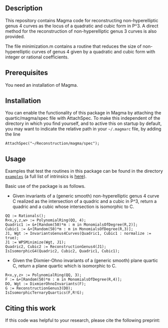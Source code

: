 Description
--
This repository contains Magma code for reconstructing non-hyperelliptic genus 4 curves as the locus of a quadratic and cubic form in P^3.
A direct method for the reconstruction of non-hyperelliptic genus 3 curves is also provided.

The file minimization.m contains a routine that reduces the size of non-hyperelliptic curves of genus 4 given by a quadratic and cubic form with integer or rational coefficients. 

Prerequisites
--
You need an installation of Magma.

Installation
--
You can enable the functionality of this package in Magma by attaching the quartic/magma/spec file with AttachSpec. To make this independent of the directory in which you find yourself, and to active this on startup by default, you may want to indicate the relative path in your `~/.magmarc` file, by adding the line
```
AttachSpec("~/Reconstruction/magma/spec");
```

Usage
--
Examples that test the routines in this package can be found in the directory
[`examples`](examples) (a full list of intrinsics is [here](intrinsics.md)).

Basic use of the package is as follows.

* Given invariants of a (generic smooth) non-hyperelliptic genus 4 curve C realized as the intersection of a quadric and a cubic in P^3, return a quadric and a cubic whose intersection is isomorphic to C.

```
QQ := Rationals();
R<x,y,z,w> := PolynomialRing(QQ, 4);
Quadric1 := &+[Random(50)*m : m in MonomialsOfDegree(R,2)];
Cubic1 := &+[Random(50)*m : m in MonomialsOfDegree(R,3)];
J1, Wgt := InvariantsGenus4Curves(Quadric1, Cubic1 : normalize := true);
J1 := WPSMinimize(Wgt, J1);
Quadric2, Cubic2 := ReconstructionGenus4(J1);
IsIsomorphicG4(Quadric2, Cubic2, Quadric1, Cubic1);
```

* Given the Dixmier-Ohno invariants of a (generic smooth) plane quartic C, return a plane quartic which is isomorphic to C.

```
R<x,y,z> := PolynomialRing(QQ, 3);
F := &+[Random(50)*m : m in MonomialsOfDegree(R,4)];
DO, Wgt := DixmierOhnoInvariants(F);
G := ReconstructionGenus3(DO);
IsIsomorphicTernaryQuartics(F,R!G);
```

Citing this work
--
If this code was helpful to your research, please cite the following preprint:
